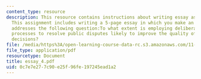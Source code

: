 ```yaml
---
content_type: resource
description: This resource contains instructions about writing essay assignment 4.
  This assignment includes writing a 5-page essay in which you make an argument that
  addresses the following question:To what extent is employing deliberative, consensus-based
  processes to resolve public disputes likely to improve the quality of our public
  decisions?
file: /media/https%3A/open-learning-course-data-rc.s3.amazonaws.com/11-007-resolving-public-disputes-spring-2005/0c7e7e277c90e25f96fe197245ead1a2_essay_4.pdf
file_type: application/pdf
resourcetype: Document
title: essay_4.pdf
uid: 0c7e7e27-7c90-e25f-96fe-197245ead1a2
---
```

